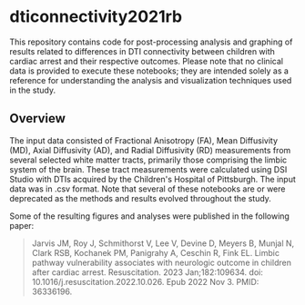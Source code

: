 # dticonnectivity2021rb

This repository contains code for post-processing analysis and graphing of results related to differences in DTI connectivity between children with cardiac arrest and their respective outcomes. Please note that no clinical data is provided to execute these notebooks; they are intended solely as a reference for understanding the analysis and visualization techniques used in the study.

## Overview
The input data consisted of Fractional Anisotropy (FA), Mean Diffusivity (MD), Axial Diffusivity (AD), and Radial Diffusivity (RD) measurements from several selected white matter tracts, primarily those comprising the limbic system of the brain. These tract measurements were calculated using DSI Studio with DTIs acquired by the Children's Hospital of Pittsburgh. The input data was in .csv format. Note that several of these notebooks are or were deprecated as the methods and results evolved throughout the study.

Some of the resulting figures and analyses were published in the following paper:

> Jarvis JM, Roy J, Schmithorst V, Lee V, Devine D, Meyers B, Munjal N, Clark RSB, Kochanek PM, Panigrahy A, Ceschin R, Fink EL. Limbic pathway vulnerability associates with neurologic outcome in children after cardiac arrest. Resuscitation. 2023 Jan;182:109634. doi: 10.1016/j.resuscitation.2022.10.026. Epub 2022 Nov 3. PMID: 36336196.
